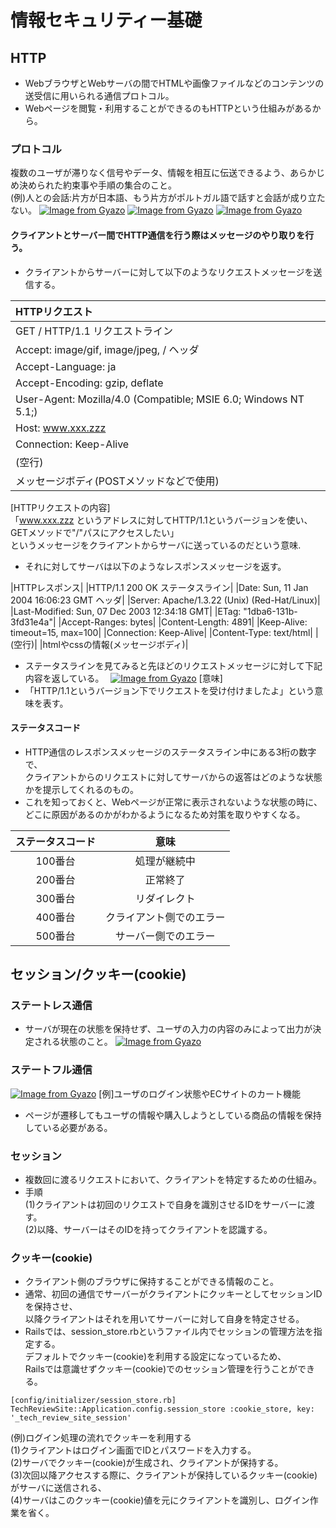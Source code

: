 # 情報セキュリティー基礎  
## HTTP  
* WebブラウザとWebサーバの間でHTMLや画像ファイルなどのコンテンツの送受信に用いられる通信プロトコル。  
* Webページを閲覧・利用することができるのもHTTPという仕組みがあるから。  
### プロトコル  
複数のユーザが滞りなく信号やデータ、情報を相互に伝送できるよう、あらかじめ決められた約束事や手順の集合のこと。  
(例)人との会話:片方が日本語、もう片方がポルトガル語で話すと会話が成り立たない。
[![Image from Gyazo](https://i.gyazo.com/e2fccd639448905438077d6d05c315d4.png)](https://gyazo.com/e2fccd639448905438077d6d05c315d4)
[![Image from Gyazo](https://i.gyazo.com/119f65888b0de5f42694f44b095fcf86.png)](https://gyazo.com/119f65888b0de5f42694f44b095fcf86)
[![Image from Gyazo](https://i.gyazo.com/ab953e7ece8ad71d5dc6311e25fc6ac9.png)](https://gyazo.com/ab953e7ece8ad71d5dc6311e25fc6ac9)
#### クライアントとサーバー間でHTTP通信を行う際はメッセージのやり取りを行う。  
* クライアントからサーバーに対して以下のようなリクエストメッセージを送信する。  

|HTTPリクエスト|
|:--|
|GET / HTTP/1.1 リクエストライン|
|Accept: image/gif, image/jpeg, / ヘッダ|
|Accept-Language: ja|
|Accept-Encoding: gzip, deflate|
|User-Agent: Mozilla/4.0 (Compatible; MSIE 6.0; Windows NT 5.1;)|
|Host: www.xxx.zzz|
|Connection: Keep-Alive|
|(空行)|
|メッセージボディ(POSTメソッドなどで使用)|

[HTTPリクエストの内容]  
「www.xxx.zzz というアドレスに対してHTTP/1.1というバージョンを使い、GETメソッドで"/"パスにアクセスしたい」<br>というメッセージをクライアントからサーバに送っているのだという意味.

* それに対してサーバは以下のようなレスポンスメッセージを返す。  

|HTTPレスポンス|
|HTTP/1.1 200 OK ステータスライン|
|Date: Sun, 11 Jan 2004 16:06:23 GMT ヘッダ|
|Server: Apache/1.3.22 (Unix) (Red-Hat/Linux)|
|Last-Modified: Sun, 07 Dec 2003 12:34:18 GMT|
|ETag: "1dba6-131b-3fd31e4a"|
|Accept-Ranges: bytes|
|Content-Length: 4891|
|Keep-Alive: timeout=15, max=100|
|Connection: Keep-Alive|
|Content-Type: text/html|
|(空行)|
|htmlやcssの情報(メッセージボディ)|

* ステータスラインを見てみると先ほどのリクエストメッセージに対して下記内容を返している。　
[![Image from Gyazo](https://i.gyazo.com/ef60ee4e47197589e7bfc4c9f9e7733a.png)](https://gyazo.com/ef60ee4e47197589e7bfc4c9f9e7733a)
[意味]  
* 「HTTP/1.1というバージョン下でリクエストを受け付けましたよ」という意味を表す。  

#### ステータスコード  
* HTTP通信のレスポンスメッセージのステータスライン中にある3桁の数字で、<br>クライアントからのリクエストに対してサーバからの返答はどのような状態かを提示してくれるのもの。  
* これを知っておくと、Webページが正常に表示されないような状態の時に、<br>どこに原因があるのかがわかるようになるため対策を取りやすくなる。  


|ステータスコード|	意味|
|:--:|:--:|
|100番台|	処理が継続中|
|200番台|正常終了|
|300番台|リダイレクト|
|400番台|クライアント側でのエラー|
|500番台|サーバー側でのエラー|

## セッション/クッキー(cookie)  
### ステートレス通信    
* サーバが現在の状態を保持せず、ユーザの入力の内容のみによって出力が決定される状態のこと。
[![Image from Gyazo](https://i.gyazo.com/24a7f5a43c1a7a03f3cac6de2578fdd6.png)](https://gyazo.com/24a7f5a43c1a7a03f3cac6de2578fdd6)
### ステートフル通信  
[![Image from Gyazo](https://i.gyazo.com/d5f177985d71fa95023445b6588f825b.png)](https://gyazo.com/d5f177985d71fa95023445b6588f825b)
[例]ユーザのログイン状態やECサイトのカート機能    
* ページが遷移してもユーザの情報や購入しようとしている商品の情報を保持している必要がある。  

### セッション  
* 複数回に渡るリクエストにおいて、クライアントを特定するための仕組み。  
* 手順  
(1)クライアントは初回のリクエストで自身を識別させるIDをサーバーに渡す。  
(2)以降、サーバーはそのIDを持ってクライアントを認識する。  

### クッキー(cookie)  
* クライアント側のブラウザに保持することができる情報のこと。    
* 通常、初回の通信でサーバーがクライアントにクッキーとしてセッションIDを保持させ、<br>以降クライアントはそれを用いてサーバーに対して自身を特定させる。  
* Railsでは、session_store.rbというファイル内でセッションの管理方法を指定する。  
デフォルトでクッキー(cookie)を利用する設定になっているため、<br>Railsでは意識せずクッキー(cookie)でのセッション管理を行うことができる。
```
[config/initializer/session_store.rb]
TechReviewSite::Application.config.session_store :cookie_store, key: '_tech_review_site_session'
```
(例)ログイン処理の流れでクッキーを利用する    
(1)クライアントはログイン画面でIDとパスワードを入力する。  
(2)サーバでクッキー(cookie)が生成され、クライアントが保持する。  
(3)次回以降アクセスする際に、クライアントが保持しているクッキー(cookie)がサーバに送信される、  
(4)サーバはこのクッキー(cookie)値を元にクライアントを識別し、ログイン作業を省く。  





